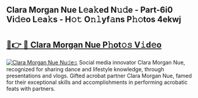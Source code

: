 ## Clara Morgan Nue L𝚎a𝚔ed N𝚞𝚍e - Part-6i0 Vi𝚍𝚎o L𝚎a𝚔s - H𝚘𝚝 O𝚗𝚕yf𝚊ns P𝚑𝚘tos 4ekwj

# <h2><a href="http://kf45s2.oniu.top/?m=Clara+Morgan+Nue">🔗👉 🔴 Clara Morgan Nue P𝚑ot𝚘𝚜 V𝚒d𝚎o</a></h2>

[![Clara Morgan Nue Nu𝚍e𝚜](https://i.imgur.com/0qMVB7G.gif)](http://kf45s2.oniu.top/?m=Clara+Morgan+Nue)
Social media innovator Clara Morgan Nue, recognized for sharing dance and lifestyle knowledge, through presentations and vlogs. Gifted acrobat partner Clara Morgan Nue, famed for their exceptional skills and accomplishments in performing acrobatic feats with partners.  
